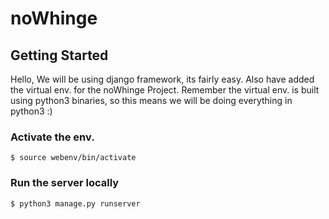 # noWhinge
## Getting Started
Hello,
We will be using django framework, its fairly easy. Also have added the virtual env. for the noWhinge Project.
Remember the virtual env. is built using python3 binaries, so this means we will be doing everything in python3 :)

### Activate the env. 

```$ source webenv/bin/activate```

### Run the server locally

```$ python3 manage.py runserver```
